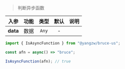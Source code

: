 > 判断异步函数

入参|功能|类型|默认|说明
:-:|:-:|:-:|:-:|-
**data**|数据|`Any`|-

```js
import { IsAsyncFunction } from "@yangzw/bruce-us";

const afn = async() => "bruce";

IsAsyncFunction(afn); // true
```